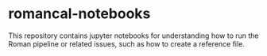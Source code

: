 # romancal-notebooks

This repository contains jupyter notebooks for understanding how to run the Roman pipeline 
or related issues, such as how to create a reference file.
